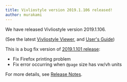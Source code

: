 ```yaml
---
title: Vivliostyle version 2019.1.106 released!
author: murakami
---
```


We have released Vivliostyle version 2019.1.106.

(See the latest [Vivliostyle Viewer](https://vivliostyle.github.io/vivliostyle.js/viewer/vivliostyle-viewer.html), and [User's Guide](https://vivliostyle.github.io/vivliostyle.js/docs/en/))

This is a bug fix version of [2019.1.101 release](https://vivliostyle.org/blog/2019/02/27/vivliostyle-2019.1.101-released/):

- Fix Firefox printing problem
- Fix error occurring when `@page` size has vw/vh units

For more details, see [Release Notes](https://github.com/vivliostyle/vivliostyle.js/releases).
